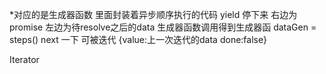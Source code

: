   *对应的是生成器函数 里面封装着异步顺序执行的代码
  yield 停下来  右边为promise 左边为待resolve之后的data
  生成器函数调用得到生成器函  dataGen = steps()
  next 一下 可被迭代
  {value:上一次迭代的data  done:false}

  Iterator